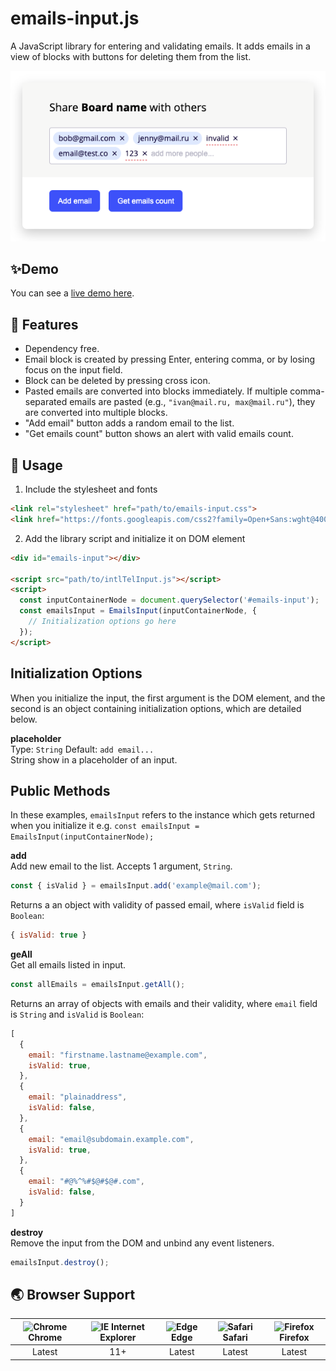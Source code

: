 # emails-input.js

A JavaScript library for entering and validating emails. It adds emails in a view of blocks with buttons for deleting them from the list.

<img src="./src/demo/demo.png" width="600" height="auto">

## ✨Demo

You can see a [live demo here]().

## 🎨 Features

* Dependency free.
* Email block is created by pressing Enter, entering comma, or by losing focus on the
input field.
* Block can be deleted by pressing cross icon.
* Pasted emails are converted into blocks immediately. If multiple comma-separated
emails are pasted (e.g., `"ivan@mail.ru, max@mail.ru"`), they are converted into multiple
blocks.
* "Add email" button adds a random email to the list.
* "Get emails count" button shows an alert with valid emails count. 

## 🔨 Usage

1. Include the stylesheet and fonts
  ```html
  <link rel="stylesheet" href="path/to/emails-input.css">
  <link href="https://fonts.googleapis.com/css2?family=Open+Sans:wght@400;700&display=swap" rel="stylesheet" />
  ```

2. Add the library script and initialize it on DOM element
  ```html
  <div id="emails-input"></div>

  <script src="path/to/intlTelInput.js"></script>
  <script>
    const inputContainerNode = document.querySelector('#emails-input');
    const emailsInput = EmailsInput(inputContainerNode, {
      // Initialization options go here
    });
  </script>
  ```

## Initialization Options

When you initialize the input, the first argument is the DOM element, and the second is an object containing initialization options, which are detailed below.

**placeholder**  
Type: `String` Default: `add email...`  
String show in a placeholder of an input.

## Public Methods
In these examples, `emailsInput` refers to the instance which gets returned when you initialize it e.g. `const emailsInput = EmailsInput(inputContainerNode);`

**add**  
Add new email to the list. Accepts 1 argument, `String`.
```js
const { isValid } = emailsInput.add('example@mail.com');
```
Returns a an object with validity of passed email, where `isValid` field is `Boolean`:
```js
{ isValid: true }
```

**geAll**  
Get all emails listed in input.
```js
const allEmails = emailsInput.getAll();
```
Returns an array of objects with emails and their validity, where `email` field is `String` and `isValid` is `Boolean`:

```js
[
  {
    email: "firstname.lastname@example.com",
    isValid: true,
  },
  {
    email: "plainaddress",
    isValid: false,
  },
  {
    email: "email@subdomain.example.com",
    isValid: true,
  },
  {
    email: "#@%^%#$@#$@#.com",
    isValid: false,
  }
]
```

**destroy**  
Remove the input from the DOM and unbind any event listeners.  
```js
emailsInput.destroy();
```

## 🌏 Browser Support
| <img src="https://user-images.githubusercontent.com/1215767/34348387-a2e64588-ea4d-11e7-8267-a43365103afe.png" alt="Chrome" width="16px" height="16px" /> Chrome | <img src="https://user-images.githubusercontent.com/1215767/34348590-250b3ca2-ea4f-11e7-9efb-da953359321f.png" alt="IE" width="16px" height="16px" /> Internet Explorer | <img src="https://user-images.githubusercontent.com/1215767/34348380-93e77ae8-ea4d-11e7-8696-9a989ddbbbf5.png" alt="Edge" width="16px" height="16px" /> Edge | <img src="https://user-images.githubusercontent.com/1215767/34348394-a981f892-ea4d-11e7-9156-d128d58386b9.png" alt="Safari" width="16px" height="16px" /> Safari | <img src="https://user-images.githubusercontent.com/1215767/34348383-9e7ed492-ea4d-11e7-910c-03b39d52f496.png" alt="Firefox" width="16px" height="16px" /> Firefox |
| :---------: | :---------: | :---------: | :---------: | :---------: |
| Latest | 11+ | Latest | Latest | Latest |